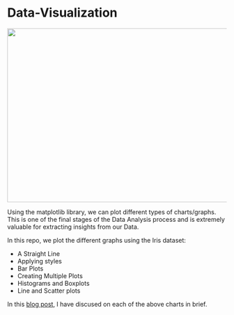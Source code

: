 # Data-Visualization
<p alig="center"><img src="https://user-images.githubusercontent.com/32167236/99835585-d1300b00-2b8a-11eb-805e-89d5413caebb.png" height=400 width=600></p>

Using the matplotlib library, we can plot different types of charts/graphs.
This is one of the final stages of the Data Analysis process and is extremely valuable for extracting insights from our Data.

In this repo, we plot the different graphs using the Iris dataset:

* A Straight Line
* Applying styles
* Bar Plots
* Creating Multiple Plots
* Histograms and Boxplots
* Line and Scatter plots

In this <a href="https://tanishkblog2020.wordpress.com/2020/11/20/5-most-frequent-charts-for-visualizing-data/">blog post</a>, I have discused on each of the above charts in brief.
